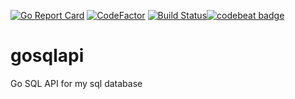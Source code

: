 [![Go Report Card](https://goreportcard.com/badge/github.com/balaweblog/gosqlapi)](https://goreportcard.com/report/github.com/balaweblog/gosqlapi)
[![CodeFactor](https://www.codefactor.io/repository/github/balaweblog/gosqlapi/badge)](https://www.codefactor.io/repository/github/balaweblog/gosqlapi)
[![Build Status](http://circleci-badges-max.herokuapp.com/img/balaweblog/gosqlapi/8?token=3fc53a50bfa1ef7b1d08f19f7d18710a77d6fb94)](https://circleci.com/gh/balaweblog/gosqlapi/8)[![codebeat badge](https://codebeat.co/badges/d42ed722-2898-4e60-b7d7-d42177eb468c)](https://codebeat.co/projects/github-com-balaweblog-gosqlapi-master)

# gosqlapi
Go SQL API for my sql database
